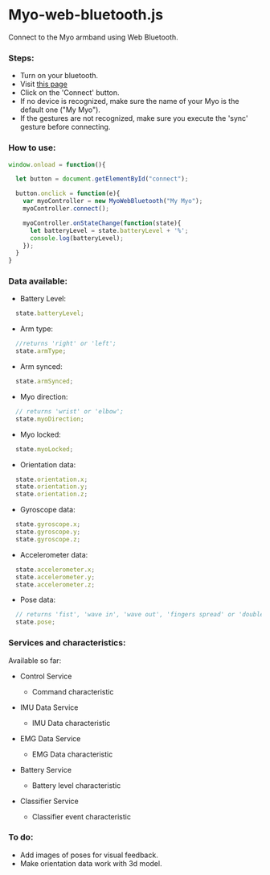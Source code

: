 # Myo-web-bluetooth.js

Connect to the Myo armband using Web Bluetooth.

### Steps:

* Turn on your bluetooth.
* Visit [this page](https://charliegerard.github.io/myo-web-bluetooth.js/index.html)
* Click on the 'Connect' button.
* If no device is recognized, make sure the name of your Myo is the default one ("My Myo").
* If the gestures are not recognized, make sure you execute the 'sync' gesture before connecting.


### How to use:

```javascript
window.onload = function(){

  let button = document.getElementById("connect");

  button.onclick = function(e){
    var myoController = new MyoWebBluetooth("My Myo");
    myoController.connect();

    myoController.onStateChange(function(state){
      let batteryLevel = state.batteryLevel + '%';
      console.log(batteryLevel);
    });
  }
}
```

### Data available:

* Battery Level:

```javascript
  state.batteryLevel;
```

* Arm type:

```javascript
  //returns 'right' or 'left';
  state.armType;
```

* Arm synced:

```javascript
  state.armSynced;
```

* Myo direction:

```javascript
  // returns 'wrist' or 'elbow';
  state.myoDirection;
```

* Myo locked:

```javascript
  state.myoLocked;
```

* Orientation data:

```javascript
  state.orientation.x;
  state.orientation.y;
  state.orientation.z;
```

* Gyroscope data:

```javascript
  state.gyroscope.x;
  state.gyroscope.y;
  state.gyroscope.z;
```

* Accelerometer data:

```javascript
  state.accelerometer.x;
  state.accelerometer.y;
  state.accelerometer.z;
```

* Pose data:

```javascript
  // returns 'fist', 'wave in', 'wave out', 'fingers spread' or 'double tap';
  state.pose;
```

### Services and characteristics:

Available so far:

* Control Service
  * Command characteristic


* IMU Data Service
  * IMU Data characteristic


* EMG Data Service
  * EMG Data characteristic


* Battery Service
  * Battery level characteristic


* Classifier Service
  * Classifier event characteristic

### To do:
* Add images of poses for visual feedback.
* Make orientation data work with 3d model.
